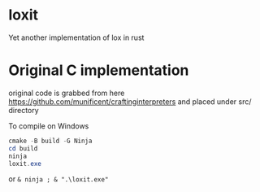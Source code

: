 # loxit
Yet another implementation of lox in rust


# Original C implementation

original code is grabbed from here https://github.com/munificent/craftinginterpreters
and placed under src/ directory

To compile on Windows

```powershell
cmake -B build -G Ninja
cd build
ninja
loxit.exe
```

or `& ninja ; & ".\loxit.exe"`
